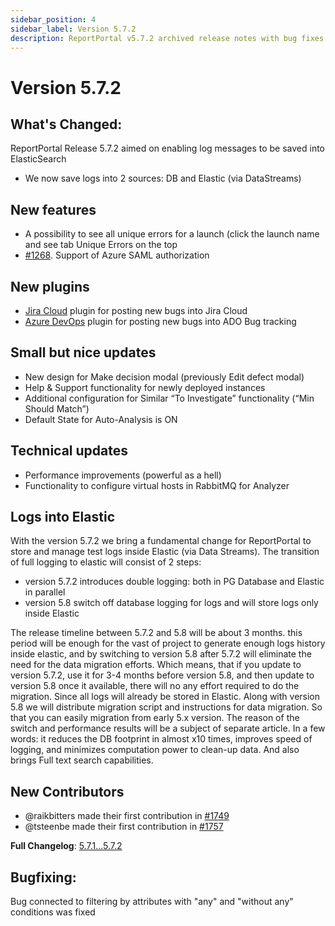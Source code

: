 ```yaml
---
sidebar_position: 4
sidebar_label: Version 5.7.2
description: ReportPortal v5.7.2 archived release notes with bug fixes and enhanced test automation reporting tools stability.
---
```


# Version 5.7.2

## What's Changed:

ReportPortal Release 5.7.2 aimed on enabling log messages to be saved into ElasticSearch
- We now save logs into 2 sources: DB and Elastic (via DataStreams)

## New features
- A possibility to see all unique errors for a launch (click the launch name and see tab Unique Errors on the top
- [#1268](https://github.com/reportportal/reportportal/issues/1268). Support of Azure SAML authorization

## New plugins
- [Jira Cloud](https://github.com/reportportal/plugin-bts-jira-cloud/packages/1366483) plugin for posting new bugs into Jira Cloud
- [Azure DevOps](https://github.com/reportportal/plugin-bts-azure/packages/1366495) plugin for posting new bugs into ADO Bug tracking

## Small but nice updates
- New design for Make decision modal (previously Edit defect modal)
- Help & Support functionality for newly deployed instances
- Additional configuration for Similar “To Investigate” functionality (“Min Should Match”)
- Default State for Auto-Analysis is ON

## Technical updates
- Performance improvements (powerful as a hell)
- Functionality to configure virtual hosts in RabbitMQ for Analyzer

## Logs into Elastic
With the version 5.7.2 we bring a fundamental change for ReportPortal to store and manage test logs inside Elastic (via Data Streams).
The transition of full logging to elastic will consist of 2 steps:
- version 5.7.2 introduces double logging: both in PG Database and Elastic in parallel
- version 5.8 switch off database logging for logs and will store logs only inside Elastic

The release timeline between 5.7.2 and 5.8 will be about 3 months.
this period will be enough for the vast of project to generate enough logs history inside elastic, and by switching to version 5.8 after 5.7.2 will eliminate the need for the data migration efforts.
Which means, that if you update to version 5.7.2, use it for 3-4 months before version 5.8, and then update to version 5.8 once it available, there will no  any effort required to do the migration. Since all logs will already be stored in Elastic.
Along with version 5.8 we will distribute migration script and instructions for data migration. So that you can easily migration from early 5.x version.
The reason of the switch and performance results will be a subject of separate article.
In a few words: it reduces the DB footprint in almost x10 times, improves speed of logging, and minimizes computation power to clean-up data. And  also brings Full text search capabilities.

## New Contributors
* @raikbitters made their first contribution in [#1749](https://github.com/reportportal/reportportal/pull/1749)
* @tsteenbe made their first contribution in [#1757](https://github.com/reportportal/reportportal/pull/1757)

**Full Changelog**: [5.7.1...5.7.2](https://github.com/reportportal/reportportal/compare/5.7.1...5.7.2)

## Bugfixing:
Bug connected to filtering by attributes with "any" and "without any" conditions was fixed
